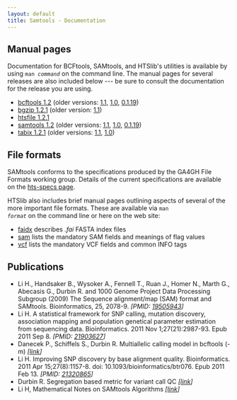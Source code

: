 ```yaml
---
layout: default
title: Samtools - Documentation
---
```

## Manual pages

Documentation for BCFtools, SAMtools, and HTSlib's utilities is available
by using <code>man <em>command</em></code> on the command line.
The manual pages for several releases are also included below --- be sure
to consult the documentation for the release you are using.

* [bcftools 1.2](bcftools-1.2.html) (older versions:
      [1.1](bcftools-1.1.html),
      [1.0](bcftools-1.0.html),
      [0.1.19](samtools-0.1.19.html "included in samtools-0.1.19"))
* [bgzip 1.2.1](tabix-1.2.1.html) (older version:
      [1.1](tabix-1.1.html))
* [htsfile 1.2.1](htsfile-1.2.1.html)
* [samtools 1.2](samtools-1.2.html) (older versions:
      [1.1](samtools-1.1.html),
      [1.0](samtools-1.0.html),
      [0.1.19](samtools-0.1.19.html))
* [tabix 1.2.1](tabix-1.2.1.html) (older versions:
      [1.1](tabix-1.1.html),
      [1.0](tabix-1.0.html))

## File formats

SAMtools conforms to the specifications produced by the GA4GH File Formats working group. Details of the current specifications are available on the  [hts-specs page](http://samtools.github.io/hts-specs).

HTSlib also includes brief manual pages outlining aspects of several of
the more important file formats.
These are available via <code>man <em>format</em></code> on the command line
or here on the web site:

* [faidx](faidx.html) describes _.fai_ FASTA index files
* [sam](sam.html) lists the mandatory SAM fields and meanings of flag values
* [vcf](vcf.html) lists the mandatory VCF fields and common INFO tags

## Publications

* Li H., Handsaker B., Wysoker A., Fennell T., Ruan J., Homer N., Marth G., Abecasis G., Durbin R. and 1000 Genome Project Data Processing Subgroup (2009) The Sequence alignment/map (SAM) format and SAMtools. Bioinformatics, 25, 2078-9. _[PMID: [19505943](http://www.ncbi.nlm.nih.gov/pubmed/19505943)]_
* Li H. A statistical framework for SNP calling, mutation discovery, association mapping and population genetical parameter estimation from sequencing data. Bioinformatics. 2011 Nov 1;27(21):2987-93. Epub 2011 Sep 8. _[PMID: [21903627](http://www.ncbi.nlm.nih.gov/pubmed/21903627)]_
* Danecek P., Schiffels S., Durbin R. Multiallelic calling model in bcftools (-m) _[[link](http://samtools.github.io/bcftools/call-m.pdf)]_
* Li H. Improving SNP discovery by base alignment quality. Bioinformatics. 2011 Apr 15;27(8):1157-8. doi: 10.1093/bioinformatics/btr076. Epub 2011 Feb 13. _[PMID: [21320865](http://www.ncbi.nlm.nih.gov/pubmed/21320865)]_
* Durbin R. Segregation based metric for variant call QC _[[link](http://samtools.github.io/bcftools/rd-SegBias.pdf)]_
* Li H, Mathematical Notes on SAMtools Algorithms _[[link](http://www.broadinstitute.org/gatk/media/docs/Samtools.pdf)]_
